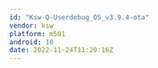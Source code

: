 ```yaml
---
id: "Ksw-Q-Userdebug_OS_v3.9.4-ota"
vendor: ksw
platform: m501
android: 10
date: 2022-11-24T11:20:16Z
---
```

